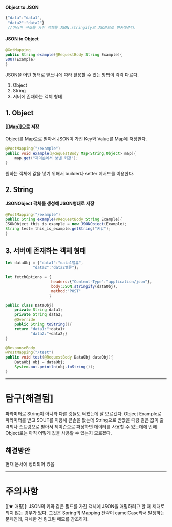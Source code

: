 
#### Object to JSON
```javascript
{"data":"data1",
 "data2":"data2"}
 //이러한 구조를 가진 객체를 JSON.stringify로 JSON으로 변환해준다.
```
#### JSON to Object
```java
@GetMapping
public String example(@RequestBody String Example){
SOUT(Example)
}
```
JSON을 어떤 형태로 받느냐에 따라 활용할 수 있는 방법이 각각 다르다.

1. Object
2. String
3. 서버에 존재하는 객체 형태

## 1. Object
#### [[Map]]으로 저장

Object를 Map으로 받아서 JSON이 가진 Key와 Value를 Map에 저장한다.
```java
@PostMapping("/example")
public void example(@RequestBody Map<String,Object> map){
	map.get("제이슨에서 보낸 키값");
}
```
원하는 객체에 값을 넣기 위해서 builder나 setter 메서드를 이용한다.

## 2. String
#### JSONObject 객체를 생성해 JSON형태로 저장

```java
@PostMapping("/example")
public String example(@RequestBody String Example){
JSONObject this_is_example = new JSONObject(Example);
String test= this_is_example.getString("키값");
}
```

## 3. 서버에 존재하는 객체 형태
```js
let dataObj = {"data1":"data1밸류",
		    "data2":"data2밸류"};

let fetchOptions = {
					headers:{"Content-Type":"application/json"},
					body:JSON.stringify(dataObj),
					method:"POST"						
				   }

```

```java
public class DataObj{
	private String data1;
	private String data2;
	@Override
	public String toString(){
	return "data1:"+data1+
		   "data2:"+data2;}
}

@ResponseBody
@PostMapping("/test")
public void test(@RequestBody DataObj dataObj){
	DataObj obj = dataObj;
	System.out.println(obj.toString());
}
```



------
# 탐구\[해결됨\]

파라미터로 String이 아니라 다른 것들도 써봤는데 잘 모르겠다.
Object Example로 파라미터를 받고
SOUT를 이용해 콘솔을 봤는데 String으로 받았을 때랑 같은 값이 출력되나
스트링으로 받아서 제이슨으로 파싱하면 데이터를 사용할 수 있는데에 반해
Object로는 아직 어떻게 값을 사용할 수 있는지 모르겠다.

## 해결방안

현재 문서에 정리되어 있음

------




# 주의사항

[[★ 매핑]]: JSON의 키와 같은 필드를 가진 객체에 JSON을 매핑하려고 할 때 제대로 되지 않는 경우가 있다. 그것은 Spring의 Mapping 전략이 camelCase라서 발생하는 문제인데, 자세한 건 링크된 메모를 참조하자.
